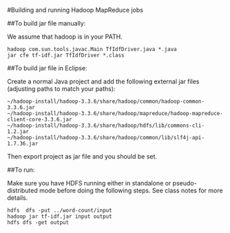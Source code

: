 
#Building and running Hadoop MapReduce jobs

##To build jar file manually:


We assume that hadoop is in your PATH.

```
hadoop com.sun.tools.javac.Main TfIdfDriver.java *.java
jar cfe tf-idf.jar TfIdfDriver *.class
```

##To build jar file in Eclipse:

Create a normal Java project and add the following external jar files (adjusting paths to match
your paths):

```
~/hadoop-install/hadoop-3.3.6/share/hadoop/common/hadoop-common-3.3.6.jar
~/hadoop-install/hadoop-3.3.6/share/hadoop/mapreduce/hadoop-mapreduce-client-core-3.3.6.jar
~/hadoop-install/hadoop-3.3.6/share/hadoop/hdfs/lib/commons-cli-1.2.jar
~/hadoop-install/hadoop-3.3.6/share/hadoop/common/lib/slf4j-api-1.7.36.jar
```

Then export project as jar file and you should be set.

##To run:

Make sure you have HDFS running either in standalone or pseudo-distributed mode before doing
the following steps. See class notes for more details.

```
hdfs  dfs -put ../word-count/input
hadoop jar tf-idf.jar input output
hdfs dfs -get output
```


